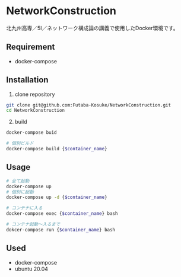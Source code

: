 # NetworkConstruction

北九州高専／5I／ネットワーク構成論の講義で使用したDocker環境です。

## Requirement

- docker-compose
 
## Installation
 
1. clone repository
```sh
git clone git@github.com:Futaba-Kosuke/NetworkConstruction.git
cd NetworkConstruction
```

2. build
```sh
docker-compose buid

# 個別ビルド
docker-compose build {$container_name}
```
 
## Usage
 
```bash
# 全て起動
docker-compose up
# 個別に起動
docker-compose up -d {$container_name}

# コンテナに入る
docker-compose exec {$container_name} bash

# コンテナ起動〜入るまで
dokcer-compose run {$container_name} bash
```

## Used
- docker-compose
- ubuntu 20.04
